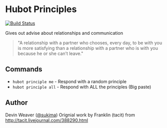 # Hubot Principles

[![Build Status](https://travis-ci.org/sukima/hubot-principles.png)](https://travis-ci.org/sukima/hubot-principles)

Gives out advise about relationships and communication

> "A relationship with a partner who chooses, every day, to be with you is more
> satisfying than a relationship with a partner who is with you because he or
> she can’t leave."

## Commands

- `hubot principle me`  - Respond with a random principle
- `hubot principle all` - Respond with ALL the principles (Big paste)

## Author

  Devin Weaver ([@sukima][])
  Orignial work by Franklin (tacit) from http://tacit.livejournal.com/388290.html

[@sukima]: https://github.com/sukima/
